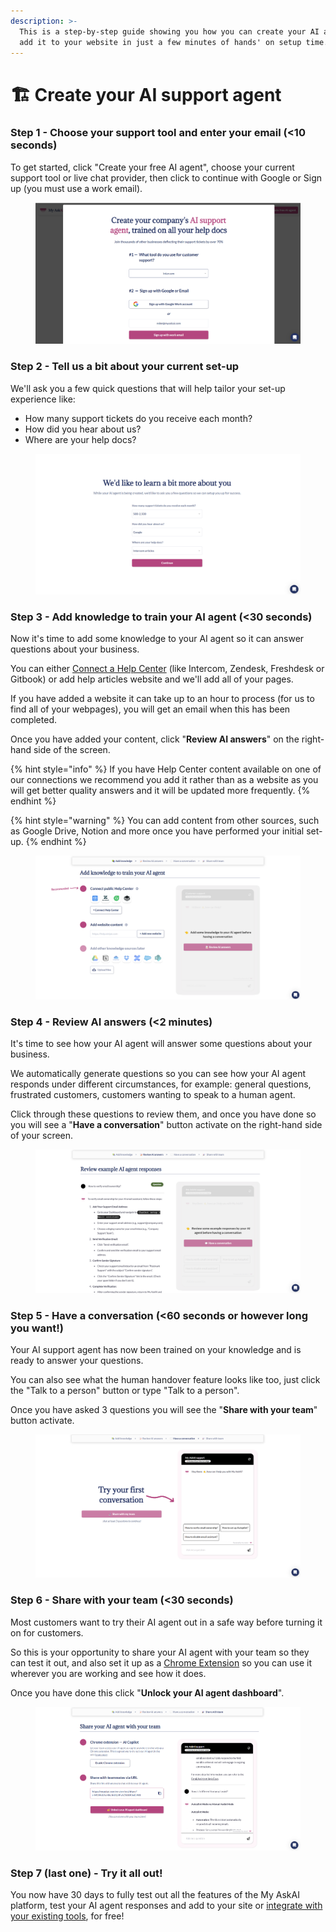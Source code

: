 ```yaml
---
description: >-
  This is a step-by-step guide showing you how you can create your AI agent and
  add it to your website in just a few minutes of hands' on setup time.
---
```


# 🏗️ Create your AI support agent

### **Step 1 - Choose your support tool and enter your email (<10 seconds)**

To get started, click "Create your free AI agent", choose your current support tool or live chat provider, then click to continue with Google or Sign up (you must use a work email).

<figure><img src="../.gitbook/assets/image (436).png" alt=""><figcaption></figcaption></figure>

### **Step 2 - Tell us a bit about your current set-up**

We'll ask you a few quick questions that will help tailor your set-up experience like:

* How many support tickets do you receive each month?
* How did you hear about us?
* Where are your help docs?

<figure><img src="../.gitbook/assets/image (437).png" alt=""><figcaption></figcaption></figure>

### **Step 3 - Add knowledge to train your AI agent (<30 seconds)**

Now it's time to add some knowledge to your AI agent so it can answer questions about your business.

You can either [Connect a Help Center](../features/connections/) (like Intercom, Zendesk, Freshdesk or Gitbook) or add help articles website and we'll add all of your pages.

If you have added a website it can take up to an hour to process (for us to find all of your webpages), you will get an email when this has been completed.

Once you have added your content, click "**Review AI answers**" on the right-hand side of the screen.

{% hint style="info" %}
If you have Help Center content available on one of our connections we recommend you add it rather than as a website as you will get better quality answers and it will be updated more frequently.
{% endhint %}

{% hint style="warning" %}
You can add content from other sources, such as Google Drive, Notion and more once you have performed your initial set-up.
{% endhint %}

<figure><img src="../.gitbook/assets/image (438).png" alt=""><figcaption></figcaption></figure>

### Step 4 - Review AI answers (<2 minutes)

It's time to see how your AI agent will answer some questions about your business.

We automatically generate questions so you can see how your AI agent responds under different circumstances, for example: general questions, frustrated customers, customers wanting to speak to a human agent.

Click through these questions to review them, and once you have done so you will see a "**Have a conversation**" button activate on the right-hand side of your screen.

<figure><img src="../.gitbook/assets/image (439).png" alt=""><figcaption></figcaption></figure>

### Step 5 - Have a conversation (<60 seconds or however long you want!)

Your AI support agent has now been trained on your knowledge and is ready to answer your questions.

You can also see what the human handover feature looks like too, just click the "Talk to a person" button or type "Talk to a person".

Once you have asked 3 questions you will see the "**Share with your team**" button activate.

<figure><img src="../.gitbook/assets/image (440).png" alt=""><figcaption></figcaption></figure>

### Step 6 - Share with your team (<30 seconds)

Most customers want to try their AI agent out in a safe way before turning it on for customers.

So this is your opportunity to share your AI agent with your team so they can test it out, and also set it up as a [Chrome Extension](../features/channels/chrome-extension.md) so you can use it wherever you are working and see how it does.

Once you have done this click "**Unlock your AI agent dashboard**".

<figure><img src="../.gitbook/assets/image (441).png" alt=""><figcaption></figcaption></figure>

### Step 7 (last one) - Try it all out!

You now have 30 days to fully test out all the features of the My AskAI platform, test your AI agent responses and add to your site or [integrate with your existing tools](../features/channels/), for free! &#x20;

